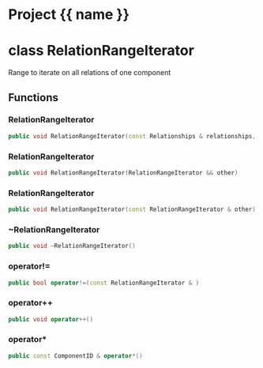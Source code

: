 <script setup>
import {useRoute} from 'vitepress'
const {path} = useRoute()
const tokens = path.split('/')
const words = tokens[2].split('-');
for (let i = 0; i < words.length; i++) {
    words[i] = words[i].charAt(0).toUpperCase() + words[i].slice(1);
    words[i] = words[i].replace('geode', 'Geode')
}
const name = words.join('-');
</script>
# Project {{ name }}

# class RelationRangeIterator


 Range to iterate on all relations of one component



## Functions

### RelationRangeIterator

```cpp
public void RelationRangeIterator(const Relationships & relationships, const uuid & component_id)
```


### RelationRangeIterator

```cpp
public void RelationRangeIterator(RelationRangeIterator && other)
```


### RelationRangeIterator

```cpp
public void RelationRangeIterator(const RelationRangeIterator & other)
```


### ~RelationRangeIterator

```cpp
public void ~RelationRangeIterator()
```


### operator!=

```cpp
public bool operator!=(const RelationRangeIterator & )
```


### operator++

```cpp
public void operator++()
```


### operator*

```cpp
public const ComponentID & operator*()
```




